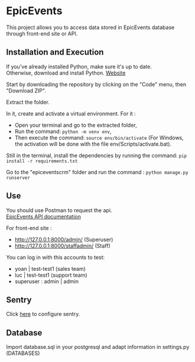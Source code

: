 # EpicEvents

This project allows you to access data stored in EpicEvents database through front-end site or API.

## Installation and Execution

If you've already installed Python, make sure it's up to date.  
Otherwise, download and install Python. [Website](https://www.python.org/downloads/)

Start by downloading the repository by clicking on the "Code" menu, then "Download ZIP".

Extract the folder.

In it, create and activate a virtual environment. For it :
- Open your terminal and go to the extracted folder,
- Run the command: `python -m venv env`,
- Then execute the command: `source env/bin/activate` (For Windows, the activation will be done with the file env/Scripts/activate.bat).

Still in the terminal, install the dependencies by running the command: `pip install -r requirements.txt`

Go to the "epiceventscrm" folder and run the command : `python manage.py runserver`

## Use

You should use Postman to request the api.  
[EpicEvents API documentation](https://documenter.getpostman.com/view/15948869/Tzz5tJfZ)

For front-end site :
- http://127.0.0.1:8000/admin/ (Superuser)
- http://127.0.0.1:8000/staffadmin/ (Staff)

You can log in with this accounts to test: 
- yoan | test-test1 (sales team)
- luc | test-test1 (support team)
- superuser : admin | admin

## Sentry

Click [here](https://docs.sentry.io/platforms/python/guides/django/) to configure sentry.

## Database

Import database.sql in your postgresql and adapt information in settings.py (DATABASES)